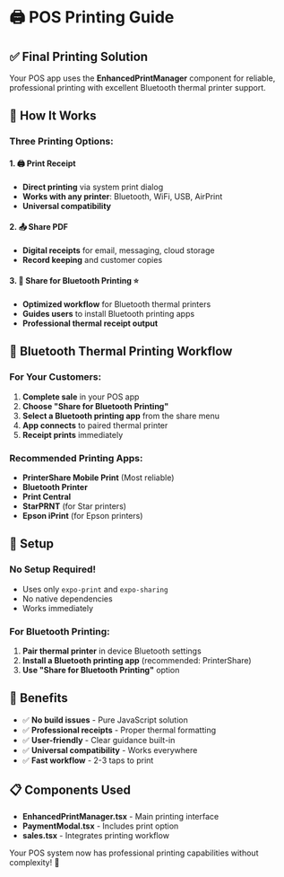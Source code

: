 # 🖨️ POS Printing Guide

## ✅ **Final Printing Solution**

Your POS app uses the **EnhancedPrintManager** component for reliable, professional printing with excellent Bluetooth thermal printer support.

## 🚀 **How It Works**

### **Three Printing Options:**

#### **1. 🖨️ Print Receipt**

- **Direct printing** via system print dialog
- **Works with any printer**: Bluetooth, WiFi, USB, AirPrint
- **Universal compatibility**

#### **2. 📤 Share PDF**

- **Digital receipts** for email, messaging, cloud storage
- **Record keeping** and customer copies

#### **3. 📱 Share for Bluetooth Printing** ⭐

- **Optimized workflow** for Bluetooth thermal printers
- **Guides users** to install Bluetooth printing apps
- **Professional thermal receipt output**

## 📱 **Bluetooth Thermal Printing Workflow**

### **For Your Customers:**

1. **Complete sale** in your POS app
2. **Choose "Share for Bluetooth Printing"**
3. **Select a Bluetooth printing app** from the share menu
4. **App connects** to paired thermal printer
5. **Receipt prints** immediately

### **Recommended Printing Apps:**

- **PrinterShare Mobile Print** (Most reliable)
- **Bluetooth Printer**
- **Print Central**
- **StarPRNT** (for Star printers)
- **Epson iPrint** (for Epson printers)

## 🔧 **Setup**

### **No Setup Required!**

- Uses only `expo-print` and `expo-sharing`
- No native dependencies
- Works immediately

### **For Bluetooth Printing:**

1. **Pair thermal printer** in device Bluetooth settings
2. **Install a Bluetooth printing app** (recommended: PrinterShare)
3. **Use "Share for Bluetooth Printing"** option

## 🎯 **Benefits**

- ✅ **No build issues** - Pure JavaScript solution
- ✅ **Professional receipts** - Proper thermal formatting
- ✅ **User-friendly** - Clear guidance built-in
- ✅ **Universal compatibility** - Works everywhere
- ✅ **Fast workflow** - 2-3 taps to print

## 📋 **Components Used**

- **EnhancedPrintManager.tsx** - Main printing interface
- **PaymentModal.tsx** - Includes print option
- **sales.tsx** - Integrates printing workflow

Your POS system now has professional printing capabilities without complexity! 🚀
